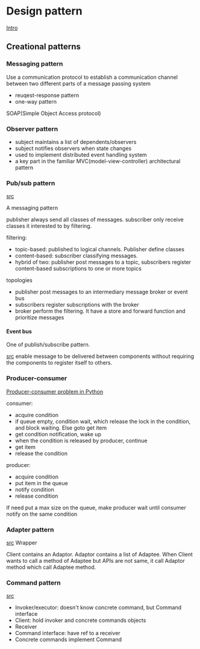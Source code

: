 # Design pattern

[Intro](https://en.wikipedia.org/wiki/Software_design_pattern)

## Creational patterns

### Messaging pattern

Use a communication protocol to establish a communication channel between two different parts of a message passing system

- reuqest-response pattern
- one-way pattern

SOAP(Simple Object Access protocol)

### Observer pattern

- subject maintains a list of dependents/observers
- subject notifies observers when state changes
- used to implement distributed event handling system
- a key part in the familiar MVC(model-view-controller) architectural pattern

### Pub/sub pattern

[src](https://en.wikipedia.org/wiki/Publish%E2%80%93subscribe_pattern)

A messaging pattern

publisher always send all classes of messages. subscriber only receive classes it interested to by filtering.

filtering:

- topic-based: published to logical channels. Publisher define classes
- content-based: subscriber classifying messages.
- hybrid of two: publisher post messages to a topic, subscribers register content-based subscriptions to one or more topics

topologies

- publisher post messages to an intermediary message broker or event bus
- subscribers register subscriptions with the broker
- broker perform the filtering. It have a store and forward function and prioritize messages

#### Event bus

One of publish/subscribe pattern.

[src](http://timnew.me/blog/2014/12/06/typical-eventbus-design-patterns/)
enable message to be delivered between components without requiring the components to register itself to others.

### Producer-consumer

[Producer-consumer problem in Python](http://agiliq.com/blog/2013/10/producer-consumer-problem-in-python/)

consumer:

- acquire condition
- if queue empty, condition wait, which release the lock in the condition, and block waiting. Else goto get item
- get condition notification, wake up
- when the condition is released by producer, continue
- get item
- release the condition

producer:

- acquire condition
- put item in the queue
- notify condition
- release condition

If need put a max size on the queue, make producer wait until consumer notify on the same condition

### Adapter pattern

[src](https://en.wikipedia.org/wiki/Adapter_pattern) Wrapper

Client contains an Adaptor. Adaptor contains a list of Adaptee. When Client wants to call a method of Adaptee but APIs are not same, it call Adaptor method which call Adaptee method.

### Command pattern

[src](https://en.wikipedia.org/wiki/Command_pattern)

- Invoker/executor: doesn't know concrete command, but Command interface
- Client: hold invoker and concrete commands objects
- Receiver
- Command interface: have ref to a receiver
- Concrete commands implement Command
